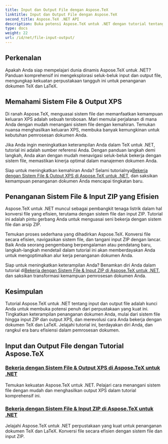 ```yaml
---
title: Input dan Output File dengan Aspose.TeX
linktitle: Input dan Output File dengan Aspose.TeX
second_title: Aspose.TeX .NET API
description: Buka potensi Aspose.TeX untuk .NET dengan tutorial tentang input dan output file. Menangani sistem file utama, input ZIP, dan output XPS dengan mudah.
type: docs
weight: 22
url: /id/net/file-input-output/
---
```

## Perkenalan

Apakah Anda siap mempelajari dunia dinamis Aspose.TeX untuk .NET? Panduan komprehensif ini mengeksplorasi seluk-beluk input dan output file, mengungkap kekuatan perpustakaan tangguh ini untuk penanganan dokumen TeX dan LaTeX.

## Memahami Sistem File & Output XPS
Di ranah Aspose.TeX, menguasai sistem file dan memanfaatkan kemampuan keluaran XPS adalah sebuah terobosan. Mari memulai perjalanan di mana Anda dengan mudah menangani sistem file dengan kemahiran. Temukan nuansa menghasilkan keluaran XPS, membuka banyak kemungkinan untuk kebutuhan pemrosesan dokumen Anda.

Jika Anda ingin meningkatkan keterampilan Anda dalam TeX untuk .NET, tutorial ini adalah sumber referensi Anda. Dengan panduan langkah demi langkah, Anda akan dengan mudah menavigasi seluk-beluk bekerja dengan sistem file, memastikan kinerja optimal dalam manajemen dokumen Anda.

 Siap untuk meningkatkan kemahiran Anda? Selami tutorialnya[Bekerja dengan Sistem File & Output XPS di Aspose.TeX untuk .NET](./filesystem-input-xps-output/), dan saksikan kemampuan penanganan dokumen Anda mencapai tingkatan baru.

## Penanganan Sistem File & Input ZIP yang Efisien
Aspose.TeX untuk .NET muncul sebagai pembangkit tenaga listrik dalam hal konversi file yang efisien, terutama dengan sistem file dan input ZIP. Tutorial ini adalah pintu gerbang Anda untuk menguasai seni bekerja dengan sistem file dan arsip ZIP.

Temukan proses sederhana yang dihadirkan Aspose.TeX. Konversi file secara efisien, navigasikan sistem file, dan tangani input ZIP dengan lancar. Baik Anda seorang pengembang berpengalaman atau pendatang baru, langkah-langkah mendetail dalam tutorial ini akan memberdayakan Anda untuk mengoptimalkan alur kerja penanganan dokumen Anda.

 Siap untuk meningkatkan keterampilan Anda? Benamkan diri Anda dalam tutorial di[Bekerja dengan Sistem File & Input ZIP di Aspose.TeX untuk .NET](./required-inputs-from-filesystem-and-zip/), dan saksikan transformasi kemampuan pemrosesan dokumen Anda.

## Kesimpulan
Tutorial Aspose.TeX untuk .NET tentang input dan output file adalah kunci Anda untuk membuka potensi penuh dari perpustakaan yang kuat ini. Tingkatkan keterampilan penanganan dokumen Anda, mulai dari sistem file hingga input ZIP dan output XPS, dan merevolusi cara Anda bekerja dengan dokumen TeX dan LaTeX. Jelajahi tutorial ini, berdayakan diri Anda, dan rangkul era baru efisiensi dalam pemrosesan dokumen.
## Input dan Output File dengan Tutorial Aspose.TeX
### [Bekerja dengan Sistem File & Output XPS di Aspose.TeX untuk .NET](./filesystem-input-xps-output/)
Temukan kekuatan Aspose.TeX untuk .NET. Pelajari cara menangani sistem file dengan mudah dan menghasilkan output XPS dalam tutorial komprehensif ini.
### [Bekerja dengan Sistem File & Input ZIP di Aspose.TeX untuk .NET](./required-inputs-from-filesystem-and-zip/)
Jelajahi Aspose.TeX untuk .NET perpustakaan yang kuat untuk penanganan dokumen TeX dan LaTeX. Konversi file secara efisien dengan sistem file dan input ZIP.